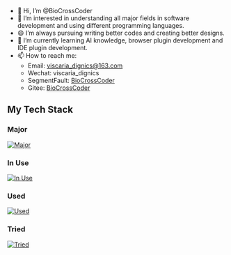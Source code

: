 - 👋 Hi, I’m @BioCrossCoder
- 👀 I’m interested in understanding all major fields in software development and using different programming languages.
- 😄 I’m always pursuing writing better codes and creating better designs.
- 🌱 I’m currently learning AI knowledge, browser plugin development and IDE plugin development.
- 📫 How to reach me:
  - Email: viscaria_dignics@163.com
  - Wechat: viscaria_dignics
  - SegmentFault: [BioCrossCoder](https://segmentfault.com/u/biocrosscoder)
  - Gitee: [BioCrossCoder](https://gitee.com/viscaria-virus)

## My Tech Stack

### Major

[![Major](https://skillicons.dev/icons?i=py,go,ts,vue,react,vscode,js,css,html)](https://skillicons.dev)

### In Use

[![In Use](https://skillicons.dev/icons?i=docker,kubernetes,mysql,redis,kafka,linux,ubuntu,bash,vim,git,github,regex,md,django,sqlite,nodejs,npm,vite,windows,powershell)](https://skillicons.dev)

### Used

[![Used](https://skillicons.dev/icons?i=electron,express,selenium,c,flask,mongodb,nginx,emotion,pinia,sass,webpack,pycharm)](https://skillicons.dev)

### Tried
[![Tried](https://skillicons.dev/icons?i=dart,flutter,java,cs,cpp,prometheus,grafana,postman,r,vitest)](https://skillicons.dev)
